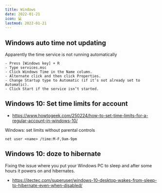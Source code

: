 ```yaml
---
title: Windows
date: 2022-01-21
icon: 💻
lastmod: 2022-01-21
---
```


## Windows auto time not updating

Apparently the time service is not running automatically

>
    - Press [Windows key] + R 
    - Type services.msc
    - Click Windows Time in the Name column.
    - Alternate click and then click Properties.
    - Change Startup type to Automatic (if it’s not already set to Automatic).
    - Click Start if the service isn’t started.


## Windows 10: Set time limits for account

* https://www.howtogeek.com/250224/how-to-set-time-limits-for-a-regular-account-in-windows-10/

Windows: set limits without parental controls

```
net user <name> /time:M-F,9am-9pm
```

## Windows 10: doze to hibernate

Fixing the issue where you put your Windows PC to sleep and after some hours it powers on and hibernates.

* https://itectec.com/superuser/windows-10-desktop-wakes-from-sleep-to-hibernate-even-when-disabled/

